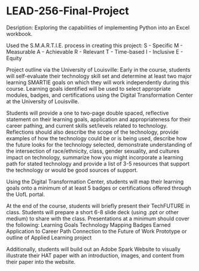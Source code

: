 # LEAD-256-Final-Project
Desription: Exploring the capabilities of implementing Python into an Excel workbook.

Used the S.M.A.R.T.I.E. process in creating this project:
S - Specific
M - Measurable
A - Achievable
R - Relevant
T - Time-based
I - Inclusive
E - Equity

Project outline via the University of Louisville:
Early in the course, students will self-evaluate their technology skill set and determine at least 
two major learning SMARTIE goals on which they will work independently during this course. Learning 
goals identified will be used to select appropriate modules, badges, and certifications using the 
Digital Transformation Center at the University of Louisville.
 
Students will provide a one to two-page double spaced, reflective statement on their learning goals, 
application and appropriateness for their career pathing, and current skills set/levels related to 
technology. Reflections should also describe the scope of the technology, provide examples of how 
the technology could be or is being used, describe how the future looks for the technology selected, 
demonstrate understanding of the intersection of race/ethnicity, class, gender sexuality, and cultures 
impact on technology,  summarize how you might incorporate a learning path for stated technology and 
provide a list of 3-5 resources that support the technology or would be good sources of support.
 
Using the Digital Transformation Center, students will map their learning goals onto a minimum of at 
least 5 badges or certifications offered through the UofL portal.
 
At the end of the course, students will briefly present their TechFUTURE in class. Students will prepare 
a short 6-8 slide deck (using .ppt or other medium) to share with the class. Presentations at a minimum 
should cover the following:
Learning Goals
Technology Mapping
Badges Earned
Application to Career Path
Connection to the Future of Work
Prototype or outline of Applied Learning project

Additionally, students will build out an Adobe Spark Website to visually illustrate their HAT paper 
with an introduction, images, and content from their paper into the website.
